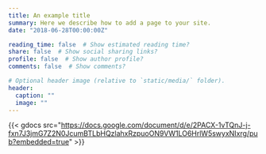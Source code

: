 ```yaml
---
title: An example title
summary: Here we describe how to add a page to your site.
date: "2018-06-28T00:00:00Z"

reading_time: false  # Show estimated reading time?
share: false  # Show social sharing links?
profile: false  # Show author profile?
comments: false  # Show comments?

# Optional header image (relative to `static/media/` folder).
header:
  caption: ""
  image: ""
---
```

{{< gdocs src="https://docs.google.com/document/d/e/2PACX-1vTQnJ-j-fxn7J3jmG7Z2N0JcumBTLbHQzlahxRzpuoON9VW1LO6HrlW5swyxNIxrg/pub?embedded=true" >}}
